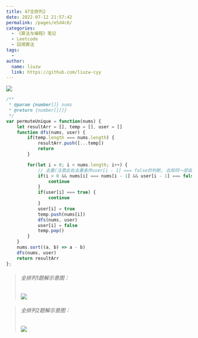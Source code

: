 ```yaml
---
title: 47全排列2
date: 2022-07-12 21:57:42
permalink: /pages/e5d4c6/
categories:
  - 《算法与编程》笔记
  - Leetcode
  - 回溯算法
tags:
  -
author:
  name: liuzw
  link: https://github.com/liuzw-cyy
---
```

![](https://cdn.jsdelivr.net/gh/liuzw-cyy/images/img/全排列.png)
```js
/**
 * @param {number[]} nums
 * @return {number[][]}
 */
var permuteUnique = function(nums) {
    let resultArr = [], temp = [], user = []
    function dfs(nums, user) {
        if(temp.length === nums.length) {
            resultArr.push([...temp])
            return
        }

        for(let i = 0; i < nums.length; i++) {
            // 去重(注意此处去重条件user[i - 1] === false的判断, 去除同一层级上的重复数/字，若改成user[i - 1] === true，则为非同层剪枝，去除同一树枝的重复数字，效率较低)
            if(i > 0 && nums[i] === nums[i - 1] && user[i - 1] === false) {
                continue
            }
            if(user[i] === true) {
                continue
            }
            user[i] = true
            temp.push(nums[i])
            dfs(nums, user)
            user[i] = false
            temp.pop()
        }
    }
    nums.sort((a, b) => a - b)
    dfs(nums, user)
    return resultArr
};
```
> ###### 全排列1题解示意图：
> ![](https://cdn.jsdelivr.net/gh/liuzw-cyy/images/img/全排列图解.png)

> ###### 全排列2题解示意图：
> ![](https://cdn.jsdelivr.net/gh/liuzw-cyy/images/img/全排列2题解图.png)
